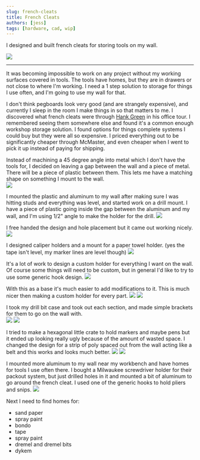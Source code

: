 ```yaml
---
slug: french-cleats
title: French Cleats
authors: [jess]
tags: [hardware, cad, wip]
---
```


I designed and built french cleats for storing tools on my wall.

![](banner.jpg)

<!--truncate-->
---

It was becoming impossible to work on any project without my working surfaces covered in tools.  The tools have homes, but they are in drawers or not close to where I'm working.  I need a 1 step solution to storage for things I use often, and I'm going to use my wall for that. 

I don't think pegboards look very good (and are strangely expensive), and currently I sleep in the room I make things in so that matters to me.  I discovered what french cleats were through [Hank Green](https://youtu.be/KIqs4zIovTk?si=GSH6dp7U7DM5r2E4&t=178) in his office tour.  I remembered seeing them somewhere else and found it's a common enough workshop storage solution.  I found options for things complete systems I could buy but they were all so expensive.  I priced everything out to be significantly cheaper through McMaster, and even cheaper when I went to pick it up instead of paying for shipping. 

Instead of machining a 45 degree angle into metal which I don't have the tools for, I decided on leaving a gap between the wall and a piece of metal.  There will be a piece of plastic between them.  This lets me have a matching shape on something I mount to the wall.  
![](cleat_cad.png)

I mounted the plastic and aluminum to my wall after making sure I was hitting studs and everything was level, and started work on a drill mount. I have a piece of plastic going inside the gap between the aluminum and my wall, and I'm using 1/2" angle to make the holder for the drill. 
![](drill_started.jpg)

I free handed the design and hole placement but it came out working nicely.  
![](drill_done.jpg)

I designed caliper holders and a mount for a paper towel holder.  (yes the tape isn't level, my marker lines are level though)
![](caliper.jpg)

It's a lot of work to design a custom holder for everything I want on the wall.  Of course some things will need to be custom, but in general I'd like to try to use some generic hook design.
![](big_hook_cad.png)

With this as a base it's much easier to add modifications to it.  This is much nicer then making a custom holder for every part. 
![](hot_glue_gun_holder.jpg)
![](ipa.jpg)

I took my drill bit case and took out each section, and made simple brackets for them to go on the wall with.  
![](drill_index.png)
![](drill_index_wall.jpg)

I tried to make a hexagonal little crate to hold markers and maybe pens but it ended up looking really ugly because of the amount of wasted space.  I changed the design for a strip of poly spaced out from the wall acting like a belt and this works and looks much better.
![](marker1.jpg)
![](marker2.jpg)

I mounted more aluminum to my wall near my workbench and have homes for tools I use often there.  I bought a Milwaukee screwdriver holder for their packout system, but just drilled holes in it and mounted a bit of aluminum to go around the french cleat.  I used one of the generic hooks to hold pliers and snips.
![](workbench1.jpg)

Next I need to find homes for:
- sand paper
- spray paint
- bondo
- tape
- spray paint
- dremel and dremel bits
- dykem 